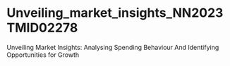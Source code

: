 # Unveiling_market_insights_NN2023TMID02278
Unveiling Market  Insights: Analysing  Spending Behaviour  And Identifying  Opportunities for  Growth
